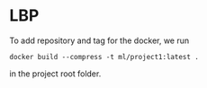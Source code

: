 # LBP
 To add repository and tag for the docker, we run
 
 ` docker build --compress -t ml/project1:latest .
`

 in the project root folder.
